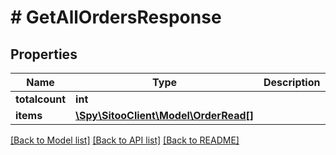 # # GetAllOrdersResponse

## Properties

Name | Type | Description | Notes
------------ | ------------- | ------------- | -------------
**totalcount** | **int** |  |
**items** | [**\Spy\SitooClient\Model\OrderRead[]**](OrderRead.md) |  |

[[Back to Model list]](../../README.md#models) [[Back to API list]](../../README.md#endpoints) [[Back to README]](../../README.md)
